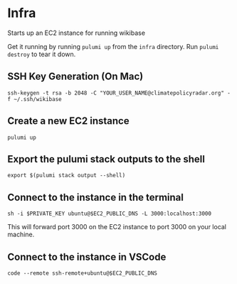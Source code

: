 # Infra

Starts up an EC2 instance for running wikibase

Get it running by running `pulumi up` from the `infra` directory. Run `pulumi destroy` to tear it down.


## SSH Key Generation (On Mac)

```shell
ssh-keygen -t rsa -b 2048 -C "YOUR_USER_NAME@climatepolicyradar.org" -f ~/.ssh/wikibase
```

## Create a new EC2 instance

```shell
pulumi up
```

## Export the pulumi stack outputs to the shell

```shell
export $(pulumi stack output --shell)
```

## Connect to the instance in the terminal

```shell
sh -i $PRIVATE_KEY ubuntu@$EC2_PUBLIC_DNS -L 3000:localhost:3000
```

This will forward port 3000 on the EC2 instance to port 3000 on your local machine.

## Connect to the instance in VSCode

```shell
code --remote ssh-remote+ubuntu@$EC2_PUBLIC_DNS
```
